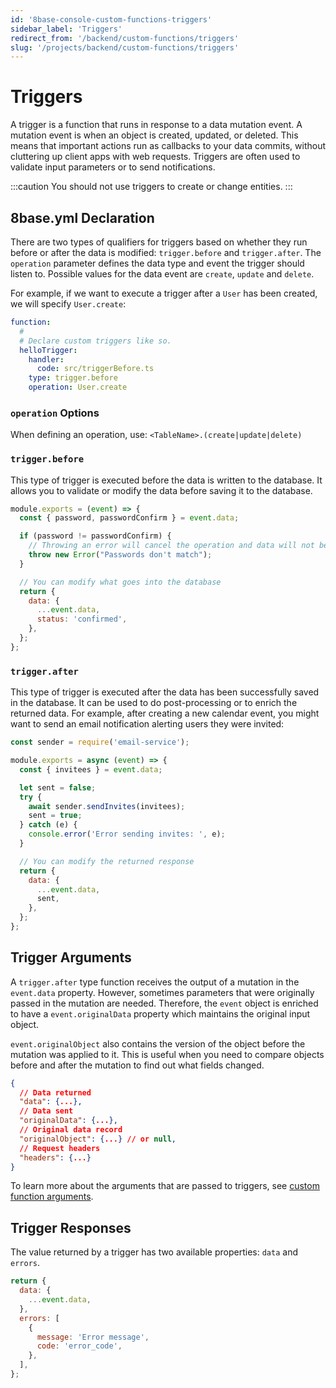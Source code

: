 ```yaml
---
id: '8base-console-custom-functions-triggers'
sidebar_label: 'Triggers'
redirect_from: '/backend/custom-functions/triggers'
slug: '/projects/backend/custom-functions/triggers'
---
```

# Triggers

A trigger is a function that runs in response to a data mutation event. A mutation event is when an object is created, updated, or deleted. This means that important actions run as callbacks to your data commits, without cluttering up client apps with web requests. Triggers are often used to validate input parameters or to send notifications.

:::caution
You should not use triggers to create or change entities.
:::

## 8base.yml Declaration

There are two types of qualifiers for triggers based on whether they run before or after the data is modified: `trigger.before` and `trigger.after`. The `operation` parameter defines the data type and event the trigger should listen to. Possible values for the data event are `create`, `update` and `delete`. 

For example, if we want to execute a trigger after a `User` has been created, we will specify `User.create`: 

```yaml
function:
  #
  # Declare custom triggers like so.
  helloTrigger:
    handler:
      code: src/triggerBefore.ts
    type: trigger.before
    operation: User.create
```
### `operation` Options

When defining an operation, use: `<TableName>.(create|update|delete)`

### `trigger.before`

This type of trigger is executed before the data is written to the database. It allows you to validate or modify the data before saving it to the database.

```javascript
module.exports = (event) => {
  const { password, passwordConfirm } = event.data;

  if (password != passwordConfirm) {
    // Throwing an error will cancel the operation and data will not be inserted
    throw new Error("Passwords don't match");
  }

  // You can modify what goes into the database
  return {
    data: {
      ...event.data,
      status: 'confirmed',
    },
  };
};
```

### `trigger.after`

This type of trigger is executed after the data has been successfully saved in the database. It can be used to do post-processing or to enrich the returned data. For example, after creating a new calendar event, you might want to send an email notification alerting users they were invited:

```javascript
const sender = require('email-service');

module.exports = async (event) => {
  const { invitees } = event.data;

  let sent = false;
  try {
    await sender.sendInvites(invitees);
    sent = true;
  } catch (e) {
    console.error('Error sending invites: ', e);
  }

  // You can modify the returned response
  return {
    data: {
      ...event.data,
      sent,
    },
  };
};
```

## Trigger Arguments

A `trigger.after` type function receives the output of a mutation in the `event.data` property. However, sometimes parameters that were originally passed in the mutation are needed. Therefore, the `event` object is enriched to have a `event.originalData` property which maintains the original input object.

`event.originalObject` also contains the version of the object before the mutation was applied to it. This is useful when you need to compare objects before and after the mutation to find out what fields changed.

```json
{
  // Data returned
  "data": {...},
  // Data sent
  "originalData": {...},
  // Original data record
  "originalObject": {...} // or null,
  // Request headers
  "headers": {...}
}
```

To learn more about the arguments that are passed to triggers, see [custom function arguments](/projects/backend/custom-functions/#custom-function-arguments).

## Trigger Responses

The value returned by a trigger has two available properties: `data` and `errors`.

```javascript
return {
  data: {
    ...event.data,
  },
  errors: [
    {
      message: 'Error message',
      code: 'error_code',
    },
  ],
};
```

